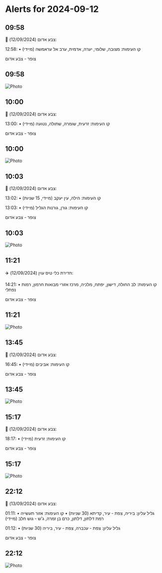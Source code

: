 # Alerts for 2024-09-12

## 09:58

🔴 צבע אדום (12/09/2024):

12:58:
• קו העימות: מצובה, שלומי, יערה, אדמית, ערב אל עראמשה (מיידי)

צופר - צבע אדום

## 09:58

![Photo](images/25621.jpg)

## 10:00

🔴 צבע אדום (12/09/2024):

13:00:
• קו העימות: זרעית, שומרה, שתולה, נטועה (מיידי)

צופר - צבע אדום

## 10:00

![Photo](images/25625.jpg)

## 10:03

🔴 צבע אדום (12/09/2024):

13:02:
• קו העימות: הילה, עין יעקב (מיידי, 15 שניות)

13:03:
• קו העימות: גורן, גורנות הגליל (מיידי)

צופר - צבע אדום

## 10:03

![Photo](images/25629.jpg)

## 11:21

✈️ חדירת כלי טיס עוין (12/09/2024):

14:21:
• קו העימות: לב החולה, דישון, יפתח, מלכיה, מרכז אזורי מבואות חרמון, רמות נפתלי 

צופר - צבע אדום

## 11:21

![Photo](images/25631.jpg)

## 13:45

🔴 צבע אדום (12/09/2024):

16:45:
• קו העימות: אביבים (מיידי)

צופר - צבע אדום

## 13:45

![Photo](images/25633.jpg)

## 15:17

🔴 צבע אדום (12/09/2024):

18:17:
• קו העימות: זרעית (מיידי)

צופר - צבע אדום

## 15:17

![Photo](images/25635.jpg)

## 22:12

🔴 צבע אדום (13/09/2024):

01:11:
• גליל עליון: ביריה, צפת - עיר, קדיתא (30 שניות)
• קו העימות: אזור תעשייה רמת דלתון, דלתון, כרם בן זמרה, ג'ש - גוש חלב (מיידי)

01:12:
• גליל עליון: צפת - עכברה, צפת - עיר, ביריה (30 שניות)

צופר - צבע אדום

## 22:12

![Photo](images/25647.jpg)


